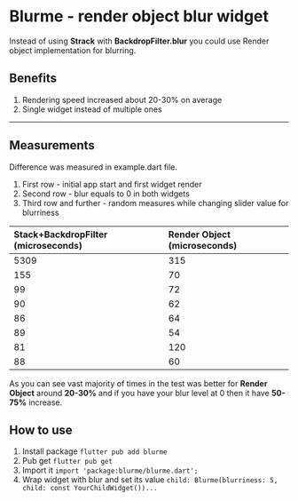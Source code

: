 # Blurme - render object blur widget

Instead of using **Strack** with **BackdropFilter.blur** you could use Render object implementation for blurring.

## Benefits

1. Rendering speed increased about 20-30% on average
2. Single widget instead of multiple ones

---

## Measurements

Difference was measured in example.dart file.

1. First row - initial app start and first widget render
2. Second row - blur equals to 0 in both widgets
3. Third row and further - random measures while changing slider value for blurriness

| Stack+BackdropFilter (microseconds) | Render Object (microseconds) |
| :---------------------------------- | :--------------------------- |
| 5309                                | 315                          |
| 155                                 | 70                           |
| 99                                  | 72                           |
| 90                                  | 62                           |
| 86                                  | 64                           |
| 89                                  | 54                           |
| 81                                  | 120                          |
| 88                                  | 60                           |

As you can see vast majority of times in the test was better for **Render Object** around **20-30%** and if you have your blur level at 0 then it have **50-75%** increase.

## How to use

1. Install package
   `flutter pub add blurme`
2. Pub get
   `flutter pub get`
3. Import it
   `import 'package:blurme/blurme.dart';`
4. Wrap widget with blur and set its value
   `child: Blurme(blurriness: 5, child: const YourChildWidget())...`
